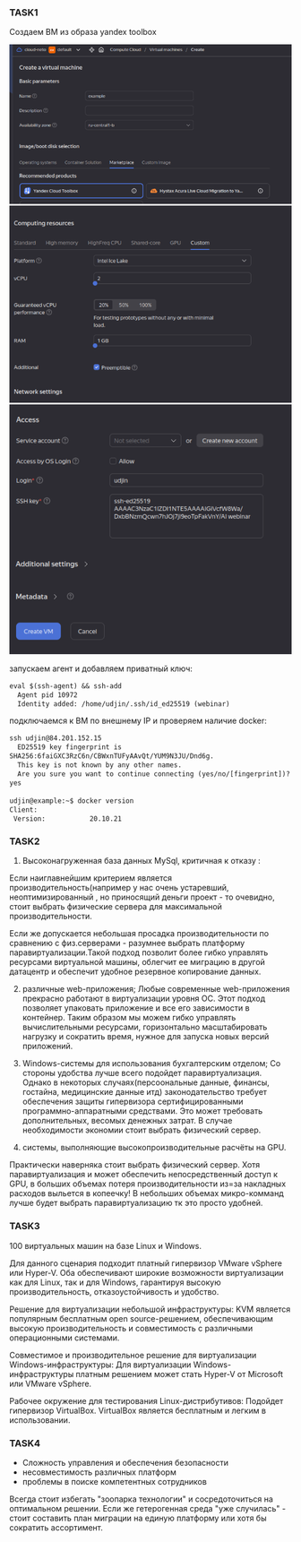 ### TASK1

Создаем ВМ из образа yandex toolbox

![.](./screeenshots/vm1.png?raw=true)
![.](./screeenshots/vm2.png?raw=true)
![.](./screeenshots/vm3.png?raw=true)

запускаем агент и добавляем приватный ключ:
```
eval $(ssh-agent) && ssh-add
  Agent pid 10972
  Identity added: /home/udjin/.ssh/id_ed25519 (webinar)
```
подключаемся к ВМ по внешнему IP и проверяем наличие docker:
```
ssh udjin@84.201.152.15
  ED25519 key fingerprint is SHA256:6faiGXC3RzC6n/CBWxnTUFyAAvQt/YUM9N3JU/Dnd6g.
  This key is not known by any other names.
  Are you sure you want to continue connecting (yes/no/[fingerprint])? yes

udjin@example:~$ docker version
Client:
 Version:           20.10.21
```

### TASK2

1. Высоконагруженная база данных MySql, критичная к отказу : 

Если наиглавнейшим критерием является производительность(например у нас очень устаревший, неоптимизированный , но приносящий деньги проект - то очевидно, стоит выбрать физические сервера для максимальной производительности.

Если же допускается небольшая просадка производительности по сравнению с физ.серверами - разумнее выбрать платформу паравиртуализации.Такой подход позволит более гибко управлять ресурсами виртуальной машины, облегчит ее миграцию в другой датацентр и обеспечит удобное резервное копирование данных.

2. различные web-приложения;
Любые современные web-приложения прекрасно работают в виртуализации уровня ОС. Этот подход позволяет упаковать приложение и все его зависимости в контейнер. Таким образом мы можем гибко управлять вычислительными ресурсами, горизонтально масштабировать нагрузку  и сократить время, нужное для запуска новых версий приложений.

3. Windows-системы для использования бухгалтерским отделом;
Со стороны удобства лучше всего подойдет паравиртуализация. Однако в некоторых случаях(персоональные данные, финансы, гостайна, медицинские данные итд) законодательство требует обеспечения защиты гипервизора сертифицированными программно-аппаратными средствами. Это может требовать дополнительных, весомых денежных затрат. В случае необходимости экономии стоит выбрать физический сервер.

4. системы, выполняющие высокопроизводительные расчёты на GPU.

Практически наверняка стоит выбрать физический сервер. Хотя паравиртуализация и может обеспечить непосредственный  доступ к GPU, в больших объемах потеря производительности из=за накладных расходов выльется в копеечку! В небольших объемах микро-комманд лучше будет выбрать паравиртуализацию тк это просто удобней.

### TASK3
100 виртуальных машин на базе Linux и Windows.

Для данного сценария подходит платный гипервизор VMware vSphere или Hyper-V.
Оба обеспечивают широкие возможности виртуализации как для Linux, так и для Windows, гарантируя высокую производительность, отказоустойчивость и удобство.

Решение для виртуализации небольшой инфраструктуры:
KVM является популярным бесплатным open source-решением, обеспечивающим высокую производительность и совместимость с различными операционными системами.

Совместимое и производительное решение для виртуализации Windows-инфраструктуры:
Для виртуализации Windows-инфраструктуры платным решением может стать Hyper-V от Microsoft или VMware vSphere. 

Рабочее окружение для тестирования Linux-дистрибутивов:
Подойдет гипервизор VirtualBox. VirtualBox является бесплатным и легким в использовании.


### TASK4
- Сложность управления и обеспечения безопасности
- несовместимость различных платформ
- проблемы в поиске компетентных сотрудников

Всегда стоит избегать "зоопарка технологии" и сосредоточиться на оптимальном решении. Если же гетерогенная среда "уже случилась" - стоит составить план миграции на единую платформу или хотя бы сократить ассортимент.
